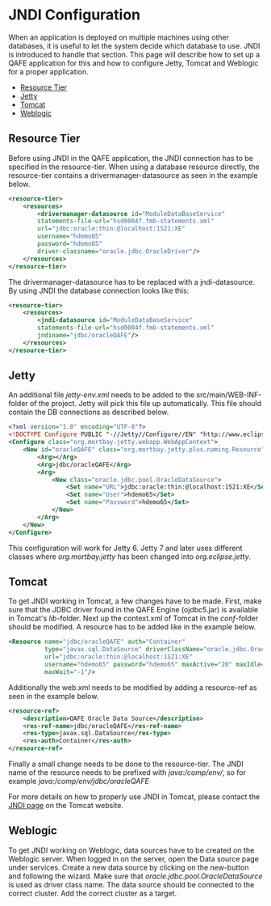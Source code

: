 # JNDI Configuration
When an application is deployed on multiple machines using other databases, it is useful to let the system decide which database to use. JNDI is introduced to handle that section. This page will describe how to set up a QAFE application for this and how to configure Jetty, Tomcat and Weblogic for a proper application.

<!-- toc -->

* [Resource Tier](#resource-tier)
* [Jetty](#jetty)
* [Tomcat](#tomcat)
* [Weblogic](#weblogic)

<!-- toc stop -->

## Resource Tier
Before using JNDI in the QAFE application, the JNDI connection has to be specified in the resource-tier. When using a database resource directly, the resource-tier contains a drivermanager-datasource as seen in the example below.

```XML
<resource-tier>
	<resources>
		<drivermanager-datasource id="ModuleDataBaseService"
		statements-file-url="hsd0004f.fmb-statements.xml"
		url="jdbc:oracle:thin:@localhost:1521:XE"
		username="hdemo65"
		password="hdemo65"
		driver-classname="oracle.jdbc.OracleDriver"/>
	</resources>
</resource-tier>
```


The drivermanager-datasource has to be replaced with a jndi-datasource. By using JNDI the database connection looks like this:

```XML
<resource-tier>
	<resources>
		<jndi-datasource id="ModuleDataBaseService"
		statements-file-url="hsd0004f.fmb-statements.xml"
		jndiname="jdbc/oracleQAFE"/>
	</resources>
</resource-tier>
```


## Jetty
An additional file *jetty-env.xml* needs to be added to the src/main/WEB-INF-folder of the project. Jetty will pick this file up automatically. This file should contain the DB connections as described below.

```XML
<?xml version="1.0" encoding="UTF-8"?>
<!DOCTYPE Configure PUBLIC "-//Jetty//Configure//EN" "http://www.eclipse.org/jetty/configure.dtd">
<Configure class="org.mortbay.jetty.webapp.WebAppContext">
	<New id="oracleQAFE" class="org.mortbay.jetty.plus.naming.Resource">
		<Arg></Arg>
		<Arg>jdbc/oracleQAFE</Arg>
		<Arg>
			<New class="oracle.jdbc.pool.OracleDataSource">
				<Set name="URL">jdbc:oracle:thin:@localhost:1521:XE</Set>
				<Set name="User">hdemo65</Set>
				<Set name="Password">hdemo65</Set>
			</New>
		</Arg>
	</New>
</Configure>
```

This configuration will work for Jetty 6. Jetty 7 and later uses different classes where *org.mortbay.jetty* has been changed into *org.eclipse.jetty*.

## Tomcat
To get JNDI working in Tomcat, a few changes have to be made. First, make sure that the JDBC driver found in the QAFE Engine (ojdbc5.jar) is available in Tomcat's *lib*-folder. Next up the context.xml of Tomcat in the *conf*-folder should be modified. A resource has to be added like in the example below.
```XML
<Resource name="jdbc/oracleQAFE" auth="Container"
		  type="javax.sql.DataSource" driverClassName="oracle.jdbc.OracleDriver"
		  url="jdbc:oracle:thin:@localhost:1521:XE"
		  username="hdemo65" password="hdemo65" maxActive="20" maxIdle="10" accessToUnderlyingConnectionAllowed="true"
		  maxWait="-1"/>
```

Additionally the web.xml needs to be modified by adding a resource-ref as seen in the example below.
 
```XML		 
<resource-ref>
	<description>QAFE Oracle Data Source</description>
	<res-ref-name>jdbc/oracleQAFE</res-ref-name>
	<res-type>javax.sql.DataSource</res-type>
	<res-auth>Container</res-auth>
</resource-ref>
```

Finally a small change needs to be done to the resource-tier. The JNDI name of the resource needs to be prefixed with *java:/comp/env/*, so for example *java:/comp/env/jdbc/oracleQAFE*

For more details on how to properly use JNDI in Tomcat, please contact the [JNDI page](https://tomcat.apache.org/tomcat-7.0-doc/jndi-datasource-examples-howto.html "Tomcat website") on the Tomcat website.

## Weblogic
To get JNDI working on Weblogic, data sources have to be created on the Weblogic server. When logged in on the server, open the Data source page under services. Create a new data source by clicking on the new-button and following the wizard. Make sure that *oracle.jdbc.pool.OracleDataSource* is used as driver class name. The data source should be connected to the correct cluster. Add the correct cluster as a target.
